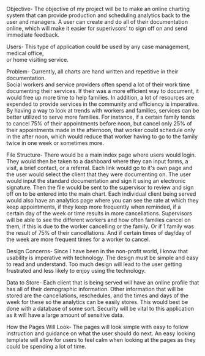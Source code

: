 Objective- The objective of my project will be to make an online charting system that can provide
production and scheduling analytics back to the user and managers.  A user can create
and do all of their documentation online, which will make it easier for superivsors' to
sign off on and send immediate feedback.  

Users-  This type of application could be used by any case management, medical office,  
or home visiting service.  

Problem- Currently, all charts are hand written and repetitive in their documentation.  
Social workers and service providers often spend a lot of their work time documenting their
services.  If their was a more efficient way to document, it would free up more time to help
families.  In addition, a lot of resources are expended to provide services in the community and
efficiency is imperative.  By having a way to look at trends with workers and families,
services can be better utilized to serve more families.  For instance, if a certain family tends
to cancel 75% of their appointments before noon, but cancel only 25% of their appointments
made in the afternoon, that worker could schedule only in the after noon, which would reduce that
worker having to go to the family twice in one week or sometimes more.  

File Structure- There would be a main index page where users would login.  They would then be taken to a dashboard where they can input forms, a visit, a brief contact, or a referral.  Each link would go to it's own page and the user would select the client that they were documenting on.  The user would input the standard documentation and sign it using an electronic signature.  Then the file would be sent to the supervisor to review and sign off on to be entered into the main chart.  Each individual client being served would also have an analytics page where you can see the rate at which they keep appointments, if they keep
more frequently when reminded, if a certain day of the week or time results in more cancellations.  Supervisors will be able to see the different workers and how often families cancel on them, if this is due to the worker cancelling or the family.  Or if 1 family was the result of 75% of their cancellations.  And if certain times of day/day of the week are more frequent times for a worker to cancel.  

Design Concerns- Since I have been in the non-profit world, I know that usability is imperative with technology.  The design must be simple and easy to read and understand.  Too much design will lead to the user getting frustrated and less likely to enjoy using the technology.  

Data to Store-  Each client that is being served will have an online profile that has all of their demographic information.  Other information that will be stored are the cancellations, reschedules, and the times and days of the week for these so the analytics can be easily stores.  This would best be done with a database of some sort.  Security will be vital to this application as it will have a large amount of sensitive data.  

How the Pages Will Look- The pages will look simple with easy to follow instruction and guidance on what the user should do next.  An easy looking template will allow for users to feel calm when looking at the pages as they could be spending a lot of time.  
